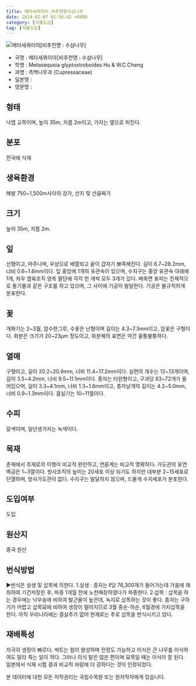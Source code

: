 ```yaml
---
title: 메타세쿼이아_비추천명수삼나무
date: 2024-02-07 01:56:42 +0800
category: [식물도감]
tag: [식물도감]
---
```




![메타세쿼이아[비추천명 : 수삼나무]](/fileUpload/plants/basic/Taxodiaceae/Metasequoia/15007/15007_6_th2.jpg)
- 국명 : 메타세쿼이아[비추천명 : 수삼나무]
- 학명 : Metasequoia glyptostroboides Hu & W.C.Cheng
- 과명 : 측백나무과 (Cupressaceae)
- 일본명 : 
- 영문명 : 


## 형태
낙엽 교목이며, 높이 35m, 지름 2m이고, 가지는 옆으로 퍼진다.
## 분포
전국에 식재
## 생육환경
해발 750~1,500m사이의 강가, 산지 및 산골짜기
## 크기
높이 35m, 지름 2m. 
## 잎
선형이고, 마주나며, 우상으로 배열되고 끝이 갑자기 뾰족해진다. 길이 6.7~28.2mm, 너비 0.6~1.6mm이다. 잎 중앙에 1개의 유관속이 있으며, 수지구는 중앙 유관속 아래에 1개, 좌우 엽육조직 양측 말단에 각각 한 개씩 모두 3개가 있다. 배축면 표피는 전체적으로 돌기물과 같은 구조를 하고 있으며, 그 사이에 기공이 발달한다. 기공은 불규칙하게 분포한다.
## 꽃
개화기는 2~3월, 암수한그루, 수꽃은 난형이며 길이는 4.3~7.3mm이고, 암꽃은 구형이다. 화분은 크기가 20~23μm 정도이고, 화분체의 표면은 약간 울퉁불퉁하다.
## 열매
구형이고, 길이 20.2~20.9mm, 너비 11.4~17.2mm이다. 실편의 개수는 12~13개이며, 길이 3.5~4.2mm, 너비 9.5~11.1mm이다. 종자는 타원형이고, 구과당 63~72개가 들어있으며, 길이 3.3~4.1mm, 너비 1.3~1.8mm이고, 종자날개의 길이는 4.2~5.0mm, 너비 0.9~1.3mm이다. 결실기는 10~11월이다.
## 수피
갈색이며, 일년생가지는 녹색이다.
## 목재
춘재에서 추재로의 이행이 비교적 완만하고, 연륜계는 비교적 명확하다. 가도관의 유연벽공은 1~3열이다. 방사조직의 높이는 20세포 이상 되기도 하지만 대부분 2~15세포로 단열하며, 방사가도관이 없다. 수지구는 발달하지 않으며, 드물게 수지세포가 분포한다.
## 도입여부
도입
## 원산지
중국 원산
## 번식방법
▶번식은 실생 및 삽목에 의한다. 1.실생 : 종자는 ℓ당 76,300개가 들어가는데 가을에 채취하여 기건저장한 후, 파종 1개월 전에 노천매장하였다가 파종한다.2.삽목 : 삽목을 하는 경우에는 낙우송에 비하여 발근율이 높은데, 녹지로 삽목하는 것이 좋다. 종자는 구하기가 어렵고 삽목묘에 비하여 생장이 떨어지므로 3월 중순-하순,  6월경에 가지삽목을 한다. 아직 우리나라에는 결실주가 없어 현재로는 주로 삽목을 번식시키고 있다.
## 재배특성
지극히 생장이 빠르다. 싹트는 힘이 왕성하며 전정도 가능하고 이식은 큰 나무를 이식하여도 말라 죽는 일이 적다. 그러나 이식 탈은 많은 편이며 묘목일 때는 이식이 잘 된다. 일본에서 식재 시험 결과 비교적 바람에 더 강하다는 것이 인정되었다.






본 데이터에 대한 모든 저작권리는 국립수목원 또는 원저작자에게 있습니다.
